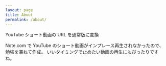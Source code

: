 ```yaml
---
layout: page
title: About
permalink: /about/
---
```


YouTube ショート動画の URL を通常版に変換

Note.com で YouTube のショート動画がインプレース再生されなかったので、勉強を兼ねて作成。
いいタイミングで止めたい動画の再生にもぴったりですね。
